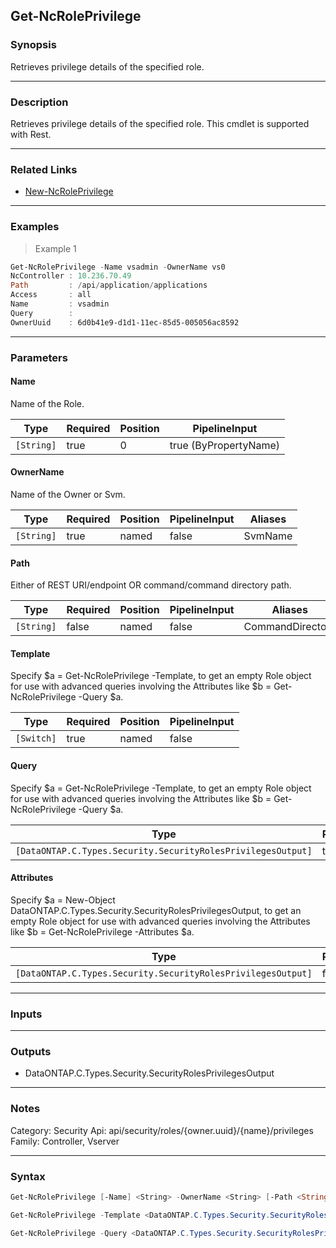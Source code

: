 Get-NcRolePrivilege
-------------------

### Synopsis
Retrieves privilege details of the specified role.

---

### Description

Retrieves privilege details of the specified role. This cmdlet is supported with Rest.

---

### Related Links
* [New-NcRolePrivilege](New-NcRolePrivilege)

---

### Examples
> Example 1

```PowerShell
Get-NcRolePrivilege -Name vsadmin -OwnerName vs0
NcController : 10.236.70.49
Path         : /api/application/applications
Access       : all
Name         : vsadmin
Query        :
OwnerUuid    : 6d0b41e9-d1d1-11ec-85d5-005056ac8592

```

---

### Parameters
#### **Name**
Name of the Role.

|Type      |Required|Position|PipelineInput        |
|----------|--------|--------|---------------------|
|`[String]`|true    |0       |true (ByPropertyName)|

#### **OwnerName**
Name of the Owner or Svm.

|Type      |Required|Position|PipelineInput|Aliases|
|----------|--------|--------|-------------|-------|
|`[String]`|true    |named   |false        |SvmName|

#### **Path**
Either of REST URI/endpoint OR command/command directory path.

|Type      |Required|Position|PipelineInput|Aliases         |
|----------|--------|--------|-------------|----------------|
|`[String]`|false   |named   |false        |CommandDirectory|

#### **Template**
Specify $a = Get-NcRolePrivilege -Template, to get an empty Role object for use with advanced queries involving the Attributes like $b = Get-NcRolePrivilege -Query $a.

|Type      |Required|Position|PipelineInput|
|----------|--------|--------|-------------|
|`[Switch]`|true    |named   |false        |

#### **Query**
Specify $a = Get-NcRolePrivilege -Template, to get an empty Role object for use with advanced queries involving the Attributes like $b = Get-NcRolePrivilege -Query $a.

|Type                                                        |Required|Position|PipelineInput|
|------------------------------------------------------------|--------|--------|-------------|
|`[DataONTAP.C.Types.Security.SecurityRolesPrivilegesOutput]`|true    |named   |false        |

#### **Attributes**
Specify $a = New-Object DataONTAP.C.Types.Security.SecurityRolesPrivilegesOutput, to get an empty Role object for use with advanced queries involving the Attributes like $b = Get-NcRolePrivilege -Attributes $a.

|Type                                                        |Required|Position|PipelineInput|
|------------------------------------------------------------|--------|--------|-------------|
|`[DataONTAP.C.Types.Security.SecurityRolesPrivilegesOutput]`|false   |named   |false        |

---

### Inputs

---

### Outputs
* DataONTAP.C.Types.Security.SecurityRolesPrivilegesOutput

---

### Notes
Category: Security
Api: api/security/roles/{owner.uuid}/{name}/privileges
Family: Controller, Vserver

---

### Syntax
```PowerShell
Get-NcRolePrivilege [-Name] <String> -OwnerName <String> [-Path <String>] [<CommonParameters>]
```
```PowerShell
Get-NcRolePrivilege -Template <DataONTAP.C.Types.Security.SecurityRolesPrivilegesOutput> [<CommonParameters>]
```
```PowerShell
Get-NcRolePrivilege -Query <DataONTAP.C.Types.Security.SecurityRolesPrivilegesOutput> [-Attributes <DataONTAP.C.Types.Security.SecurityRolesPrivilegesOutput>] [<CommonParameters>]
```
